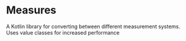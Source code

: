 # Measures

A Kotlin library for converting between different measurement systems. Uses value classes for increased performance
